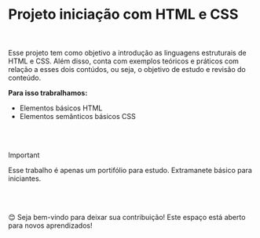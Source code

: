 # Projeto iniciação com HTML e CSS
<br>
<br>
Esse projeto tem como objetivo a introdução as linguagens estruturais de HTML e CSS. Além disso, conta com exemplos teóricos e práticos com relação a esses dois contúdos, ou seja, o objetivo de estudo e revisão do conteúdo.

<br>

**Para isso trabralhamos:**
 - Elementos básicos HTML
 - Elementos semânticos básicos CSS

 <br>
 <br>

 > [!IMPORTANT]
 > Esse trabalho é apenas um portifólio para estudo. Extramanete básico para iniciantes.

 <br>
 <br>
 
 :blush: Seja bem-vindo para deixar sua contribuição! Este espaço está aberto para novos aprendizados!
